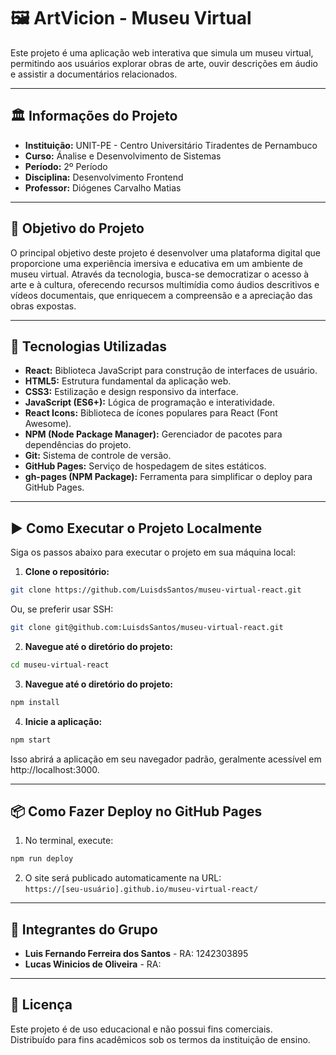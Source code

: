 # 🖼️ ArtVicion - Museu Virtual 

Este projeto é uma aplicação web interativa que simula um museu virtual, permitindo aos usuários explorar obras de arte, ouvir descrições em áudio e assistir a documentários relacionados.

---

## 🏛️ Informações do Projeto

- **Instituição:** UNIT-PE - Centro Universitário Tiradentes de Pernambuco 
- **Curso:** Ánalise e Desenvolvimento de Sistemas  
- **Período:** 2º Período  
- **Disciplina:** Desenvolvimento Frontend  
- **Professor:** Diógenes Carvalho Matias  

---

## 🎨 Objetivo do Projeto

O principal objetivo deste projeto é desenvolver uma plataforma digital que proporcione uma experiência imersiva e educativa em um ambiente de museu virtual. Através da tecnologia, busca-se democratizar o acesso à arte e à cultura, oferecendo recursos multimídia como áudios descritivos e vídeos documentais, que enriquecem a compreensão e a apreciação das obras expostas.

---

## 🚀 Tecnologias Utilizadas

- **React:** Biblioteca JavaScript para construção de interfaces de usuário.  
- **HTML5:** Estrutura fundamental da aplicação web.  
- **CSS3:** Estilização e design responsivo da interface.  
- **JavaScript (ES6+):** Lógica de programação e interatividade.  
- **React Icons:** Biblioteca de ícones populares para React (Font Awesome).  
- **NPM (Node Package Manager):** Gerenciador de pacotes para dependências do projeto.  
- **Git:** Sistema de controle de versão.  
- **GitHub Pages:** Serviço de hospedagem de sites estáticos.  
- **gh-pages (NPM Package):** Ferramenta para simplificar o deploy para GitHub Pages.  

---

## ▶️ Como Executar o Projeto Localmente

Siga os passos abaixo para executar o projeto em sua máquina local:

1. **Clone o repositório:**

```bash
git clone https://github.com/LuisdsSantos/museu-virtual-react.git
```
Ou, se preferir usar SSH:

```bash
git clone git@github.com:LuisdsSantos/museu-virtual-react.git
```

2. **Navegue até o diretório do projeto:**

```bash
cd museu-virtual-react
```

3. **Navegue até o diretório do projeto:**

```bash
npm install
```

4. **Inicie a aplicação:**

```bash
npm start
```

Isso abrirá a aplicação em seu navegador padrão, geralmente acessível em http://localhost:3000.

---
## 📦 Como Fazer Deploy no GitHub Pages

1. No terminal, execute:

```bash
npm run deploy
```

2. O site será publicado automaticamente na URL:  
`https://[seu-usuário].github.io/museu-virtual-react/`

---

## **👥 Integrantes do Grupo**

- **Luis Fernando Ferreira dos Santos** - RA: 1242303895
- **Lucas Winicios de Oliveira** - RA:
---

## 📄 Licença

Este projeto é de uso educacional e não possui fins comerciais.  
Distribuído para fins acadêmicos sob os termos da instituição de ensino.